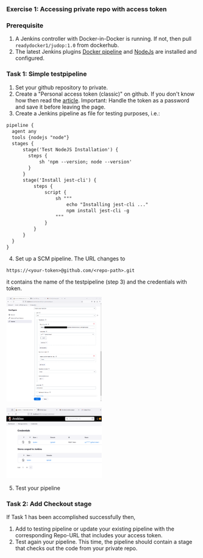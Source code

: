 ### Exercise 1: Accessing private repo with access token
###  Prerequisite
1. A Jenkins controller with Docker-in-Docker is running. 
If not, then pull ```readydocker1/judop:1.0``` from dockerhub.
2. The latest Jenkins plugins [Docker pipeline](https://plugins.jenkins.io/docker-workflow/) and 
[NodeJs](https://plugins.jenkins.io/nodejs/) are installed and configured.
### Task 1: Simple testpipeline
1. Set your github repository to private.
2. Create a "Personal access token (classic)" on github. If you don't know 
how then read the [article](https://docs.catalyst.zoho.com/en/tutorials/githubbot/java/generate-personal-access-token/).
Important: Handle the token as a password and save it before leaving the page.
3. Create a Jenkins pipeline as file for testing purposes, i.e.:
```
pipeline {
  agent any
  tools {nodejs "node"}
  stages {
      stage('Test NodeJS Installation') {
        steps {
            sh 'npm --version; node --version'
        }
      }
      stage('Install jest-cli') {
          steps {
              script {
                  sh """
                      echo "Installing jest-cli ..."
                      npm install jest-cli -g
                  """
              }
          }
      }
  }
}
```
4. Set up a SCM pipeline. The URL changes to
```
https://<your-token>@github.com/<repo-path>.git
```
it contains the name of the testpipeline (step 3) and the 
credentials with token.

[<img src="img/01.png" width="250"/>](img/01.png)

[<img src="img/02.png" width="250"/>](img/02.png)

5. Test your pipeline

### Task 2: Add Checkout stage
If Task 1 has been accomplished successfully then,
1. Add to testing pipeline or update your existing pipeline 
with the corresponding Repo-URL that includes your access token.
2. Test again your pipeline. This time, the pipeline should contain
a stage that checks out the code from your private repo.


